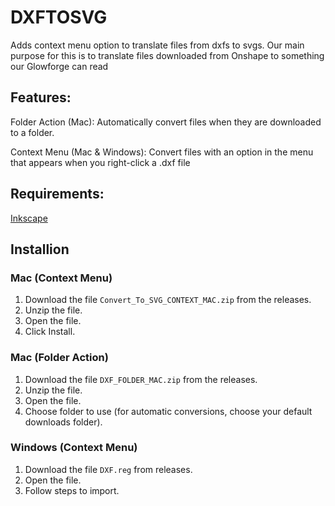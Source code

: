 # DXFTOSVG

Adds context menu option to translate files from dxfs to svgs. Our main purpose for this is to translate files downloaded from Onshape to something our Glowforge can read

## Features:
Folder Action (Mac): Automatically convert files when they are downloaded to a folder.

Context Menu (Mac & Windows): Convert files with an option in the menu that appears when you right-click a .dxf file

## Requirements:
[Inkscape](https://inkscape.org/)

## Installion

### Mac (Context Menu)
1. Download the file `Convert_To_SVG_CONTEXT_MAC.zip` from the releases.
2. Unzip the file.
3. Open the file.
4. Click Install.

### Mac (Folder Action)
1. Download the file `DXF_FOLDER_MAC.zip` from the releases.
2. Unzip the file.
3. Open the file.
4. Choose folder to use (for automatic conversions, choose your default downloads folder).

### Windows (Context Menu)
1. Download the file `DXF.reg` from releases.
2. Open the file.
3. Follow steps to import.